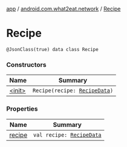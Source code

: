 [app](../../index.md) / [android.com.what2eat.network](../index.md) / [Recipe](./index.md)

# Recipe

`@JsonClass(true) data class Recipe`

### Constructors

| Name | Summary |
|---|---|
| [&lt;init&gt;](-init-.md) | `Recipe(recipe: `[`RecipeData`](../-recipe-data/index.md)`)` |

### Properties

| Name | Summary |
|---|---|
| [recipe](recipe.md) | `val recipe: `[`RecipeData`](../-recipe-data/index.md) |
